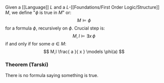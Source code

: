 Given a [[Language]] $L$ and a $L$-[[Foundations/First Order Logic/Structure]] $M$,
we define "$\phi$ is true in $M$" or:
$$
M\models \phi
$$
for a formula $\phi$, recursively on $\phi$.
Crucial step is:
$$
M,I \models \exists x\,\phi
$$
if and only if for some $a\in M$:
$$
M,I \frac{ a }{ x } \models \phi(a)
$$
### Theorem (Tarski)
There is no formula saying something is true. 
 
